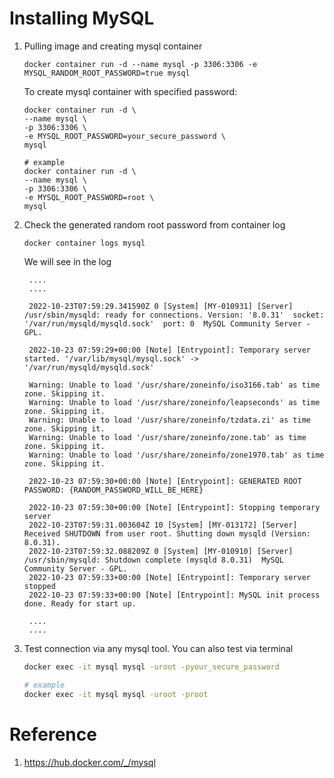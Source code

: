 # Installing MySQL 
1. Pulling image and creating mysql container
    ```
    docker container run -d --name mysql -p 3306:3306 -e MYSQL_RANDOM_ROOT_PASSWORD=true mysql
    ```

    To create mysql container with specified password:
    ```
    docker container run -d \
    --name mysql \
    -p 3306:3306 \
    -e MYSQL_ROOT_PASSWORD=your_secure_password \
    mysql

    # example
    docker container run -d \
    --name mysql \
    -p 3306:3306 \
    -e MYSQL_ROOT_PASSWORD=root \                
    mysql

    ```

3. Check the generated random root password from container log
    ```
    docker container logs mysql
    ```

    We will see in the log
   ```
    ....
    ....

    2022-10-23T07:59:29.341590Z 0 [System] [MY-010931] [Server] /usr/sbin/mysqld: ready for connections. Version: '8.0.31'  socket: '/var/run/mysqld/mysqld.sock'  port: 0  MySQL Community Server - GPL.

    2022-10-23 07:59:29+00:00 [Note] [Entrypoint]: Temporary server started. '/var/lib/mysql/mysql.sock' -> '/var/run/mysqld/mysqld.sock'
    
    Warning: Unable to load '/usr/share/zoneinfo/iso3166.tab' as time zone. Skipping it.
    Warning: Unable to load '/usr/share/zoneinfo/leapseconds' as time zone. Skipping it.
    Warning: Unable to load '/usr/share/zoneinfo/tzdata.zi' as time zone. Skipping it.
    Warning: Unable to load '/usr/share/zoneinfo/zone.tab' as time zone. Skipping it.
    Warning: Unable to load '/usr/share/zoneinfo/zone1970.tab' as time zone. Skipping it.
    
    2022-10-23 07:59:30+00:00 [Note] [Entrypoint]: GENERATED ROOT PASSWORD: {RANDOM_PASSWORD_WILL_BE_HERE}
    
    2022-10-23 07:59:30+00:00 [Note] [Entrypoint]: Stopping temporary server
    2022-10-23T07:59:31.003604Z 10 [System] [MY-013172] [Server] Received SHUTDOWN from user root. Shutting down mysqld (Version: 8.0.31).
    2022-10-23T07:59:32.088209Z 0 [System] [MY-010910] [Server] /usr/sbin/mysqld: Shutdown complete (mysqld 8.0.31)  MySQL Community Server - GPL.
    2022-10-23 07:59:33+00:00 [Note] [Entrypoint]: Temporary server stopped
    2022-10-23 07:59:33+00:00 [Note] [Entrypoint]: MySQL init process done. Ready for start up.

    ....
    ....

    ```

    
4. Test connection via any mysql tool.
   You can also test via terminal
   ```bash
   docker exec -it mysql mysql -uroot -pyour_secure_password

   # example
   docker exec -it mysql mysql -uroot -proot
   ```

# Reference
1. https://hub.docker.com/_/mysql
